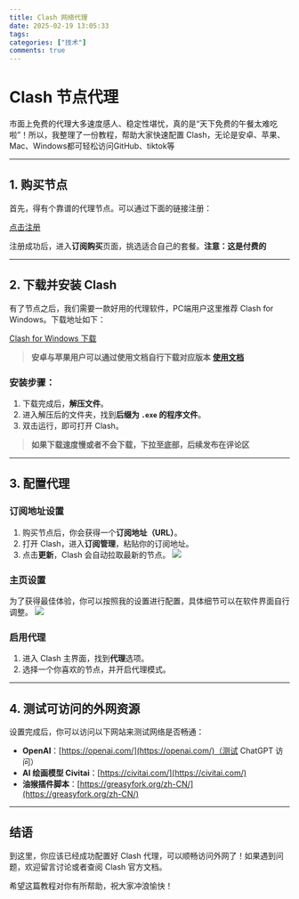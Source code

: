```yaml
---
title: Clash 网络代理
date: 2025-02-19 13:05:33
tags:
categories: ["技术"]
comments: true
---
```



# Clash 节点代理

市面上免费的代理大多速度感人、稳定性堪忧，真的是“天下免费的午餐太难吃啦”！所以，我整理了一份教程，帮助大家快速配置 Clash，无论是安卓、苹果、Mac、Windows都可轻松访问GitHub、tiktok等

---

## 1. 购买节点
首先，得有个靠谱的代理节点。可以通过下面的链接注册：

[点击注册](https://5maomao.xyz/index.php#/register?code=KMc3BiOv)

注册成功后，进入**订阅购买**页面，挑选适合自己的套餐。**注意：这是付费的**

---

## 2. 下载并安装 Clash

有了节点之后，我们需要一款好用的代理软件，PC端用户这里推荐 Clash for Windows。下载地址如下：

[Clash for Windows 下载](https://github.com/Z-Siqi/Clash-for-Windows_Chinese/releases/download/CFW-V0.20.27_CN/Clash.for.Windows-0.20.27-win.7z)
> **安卓与苹果用户可以通过使用文档自行下载对应版本**
> **[使用文档](https://5maomao.xyz/index.php#/knowledge)**
### 安装步骤：
1. 下载完成后，**解压文件**。
2. 进入解压后的文件夹，找到**后缀为 `.exe` 的程序文件**。
3. 双击运行，即可打开 Clash。

> **如果下载速度慢或者不会下载，下拉至底部，后续发布在评论区**

---

## 3. 配置代理

### 订阅地址设置
1. 购买节点后，你会获得一个**订阅地址（URL）**。
2. 打开 Clash，进入**订阅管理**，粘贴你的订阅地址。
3. 点击**更新**，Clash 会自动拉取最新的节点。
![](https://cdn.jsdelivr.net/gh/Brian510000/pic_bed/web-site/20250221234846545.png)
### 主页设置
为了获得最佳体验，你可以按照我的设置进行配置，具体细节可以在软件界面自行调整。
![](https://cdn.jsdelivr.net/gh/Brian510000/pic_bed/web-site/20250221234943576.png)
### 启用代理
1. 进入 Clash 主界面，找到**代理**选项。
2. 选择一个你喜欢的节点，并开启代理模式。

---

## 4. 测试可访问的外网资源

设置完成后，你可以访问以下网站来测试网络是否畅通：

- **OpenAI**：[https://openai.com/](https://openai.com/)（测试 ChatGPT 访问）
- **AI 绘画模型 Civitai**：[https://civitai.com/](https://civitai.com/)
- **油猴插件脚本**：[https://greasyfork.org/zh-CN/](https://greasyfork.org/zh-CN/)

---

## 结语

到这里，你应该已经成功配置好 Clash 代理，可以顺畅访问外网了！如果遇到问题，欢迎留言讨论或者查阅 Clash 官方文档。

希望这篇教程对你有所帮助，祝大家冲浪愉快！
